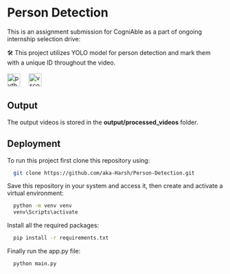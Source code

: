 # Person Detection
This is an assignment submission for CogniAble as a part of ongoing internship selection drive:

🛠️ This project utilizes YOLO model for person detection and mark them with a unique ID throughout the video. <br>
<br><img src="https://cdn.jsdelivr.net/gh/devicons/devicon/icons/python/python-original.svg" height="30" alt="python logo"  />
<img width="12" />
<img src="https://cdn.jsdelivr.net/gh/devicons/devicon/icons/vscode/vscode-original.svg" height="30" alt="vscode logo"  />
<img width="12" />


## Output 
The output videos is stored in the **output/processed_videos** folder.

## Deployment

To run this project first clone this repository using:

```bash
  git clone https://github.com/aka-Harsh/Person-Detection.git
```

Save this repository in your system and access it, then create and activate a virtual environment:
```bash
  python -m venv venv
  venv\Scripts\activate
```

Install all the required packages:
```bash
  pip install -r requirements.txt
```

Finally run the app.py file:
```bash
  python main.py
```
